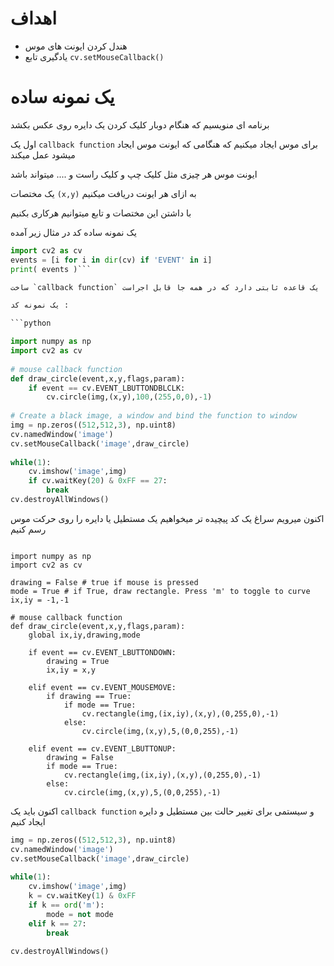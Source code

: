 # اهداف 
* هندل کردن ایونت های موس
* یادگیری تابع `cv.setMouseCallback()`

# یک نمونه ساده 
برنامه ای منویسیم که هنگام دوبار کلیک کردن یک دایره روی عکس بکشد

اول یک `callback function` برای موس ایجاد میکنیم که هنگامی که ایونت موس ایجاد میشود عمل میکند

ایونت موس هر چیزی مثل کلیک چپ و کلیک راست و .... میتواند باشد

یک مختصات `(x,y)` به ازای هر ایونت دریافت میکنیم

با داشتن این مختصات و تابع میتوانیم هرکاری بکنیم

یک نمونه ساده کد در مثال زیر آمده

```python
import cv2 as cv
events = [i for i in dir(cv) if 'EVENT' in i]
print( events )```

ساخت `callback function` یک قاعده ثابتی دارد که در همه جا قابل اجراست

یک نمونه کد :

```python

import numpy as np
import cv2 as cv
 
# mouse callback function
def draw_circle(event,x,y,flags,param):
    if event == cv.EVENT_LBUTTONDBLCLK:
        cv.circle(img,(x,y),100,(255,0,0),-1)
 
# Create a black image, a window and bind the function to window
img = np.zeros((512,512,3), np.uint8)
cv.namedWindow('image')
cv.setMouseCallback('image',draw_circle)
 
while(1):
    cv.imshow('image',img)
    if cv.waitKey(20) & 0xFF == 27:
        break
cv.destroyAllWindows()
```

اکنون میرویم سراغ یک کد پیچیده تر 
میخواهیم یک مستطیل یا دایره را روی حرکت موس رسم کنیم

```pyhton

import numpy as np
import cv2 as cv
 
drawing = False # true if mouse is pressed
mode = True # if True, draw rectangle. Press 'm' to toggle to curve
ix,iy = -1,-1
 
# mouse callback function
def draw_circle(event,x,y,flags,param):
    global ix,iy,drawing,mode
 
    if event == cv.EVENT_LBUTTONDOWN:
        drawing = True
        ix,iy = x,y
 
    elif event == cv.EVENT_MOUSEMOVE:
        if drawing == True:
            if mode == True:
                cv.rectangle(img,(ix,iy),(x,y),(0,255,0),-1)
            else:
                cv.circle(img,(x,y),5,(0,0,255),-1)
 
    elif event == cv.EVENT_LBUTTONUP:
        drawing = False
        if mode == True:
            cv.rectangle(img,(ix,iy),(x,y),(0,255,0),-1)
        else:
            cv.circle(img,(x,y),5,(0,0,255),-1)
```

اکنون باید یک `callback function` و سیستمی برای تغییر حالت بین مستطیل و دایره ایجاد کنیم

```python
img = np.zeros((512,512,3), np.uint8)
cv.namedWindow('image')
cv.setMouseCallback('image',draw_circle)
 
while(1):
    cv.imshow('image',img)
    k = cv.waitKey(1) & 0xFF
    if k == ord('m'):
        mode = not mode
    elif k == 27:
        break
 
cv.destroyAllWindows()
```